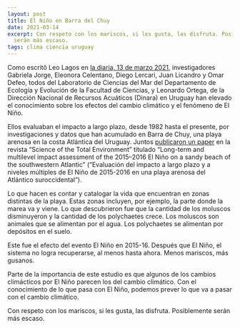 ```yaml
---
layout: post
title: El Niño en Barra del Chuy
date: 2021-03-14
excerpt: Con respeto con los mariscos, si les gusta, las disfruta. Posiblemente
  serán más escaso.
tags: clima ciencia uruguay
---
```


Como escritô Leo Lagos en [la diaria, 13 de marzo 2021](
  https://ladiaria.com.uy/ciencia/articulo/2021/3/el-nino-sumado-al-calentamiento-global-ya-quebro-la-capacidad-de-resiliencia-de-la-playa-de-barra-del-chuy/
),
investigadores Gabriela Jorge, Eleonora Celentano, Diego Lercari, Juan Licandro
y Omar Defeo, todos del Laboratorio de Ciencias del Mar del Departamento de
Ecología y Evolución de la Facultad de Ciencias, y Leonardo Ortega, de la
Dirección Nacional de Recursos Acuáticos (Dinara) en Uruguay han elevado el
conocimiento sobre los efectos del cambio climático y el fenómeno de El Niño.

Ellos evaluaban el impacto a largo plazo, desde 1982 hasta el presente, por
investigaciones y datos que han acumulado en Barra de Chuy, una playa arenosa
en la costa Atlántica del Uruguay. Juntos
[publicaron un paper](
  https://doi.org/10.1016/j.scitotenv.2021.145689
) en la revista “Science of the Total Environment” titulado
“Long-term and multilevel impact assessment of the 2015–2016 El Niño on a sandy
beach of the southwestern Atlantic”
(“Evaluación del impacto a largo plazo y a niveles múltiples de El Niño de
2015-2016 en una playa arenosa del Atlántico suroccidental”).

Lo que hacen es contar y catalogar la vida que encuentran en zonas distintas de
la playa. Estas zonas incluyen, por ejemplo, la parte donde la marea va y
viene. Lo que descubrieron fue que la cantidad de los moluscos disminuyeron
y la cantidad de los polychaetes crece. Los moluscos son animales que se
alimentan por el agua. Los polychaetes se alimentan por depósitos en el suelo.

Este fue el efecto del evento El Niño en 2015-16.
Después que El Niño, el sistema no logra recuperarse, al menos hasta ahora.
Menos mariscos, más gusanos.

Parte de la importancia de este estudio es que
algunos de los cambios climácticos por El Niño parecen los del cambio climático.
Con el conocimiento de lo que pasa con El Niño, podemos prever lo que va a
pasar con el cambio climático.

Con respeto con los mariscos, si les gusta, las disfruta. Posiblemente serán
más escaso.

